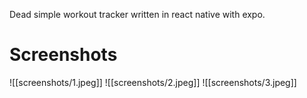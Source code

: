Dead simple workout tracker written in react native with expo.

# Screenshots
![[screenshots/1.jpeg]]
![[screenshots/2.jpeg]]
![[screenshots/3.jpeg]]